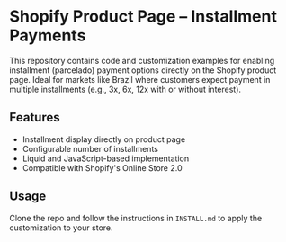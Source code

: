 # Shopify Product Page – Installment Payments

This repository contains code and customization examples for enabling installment (parcelado) payment options directly on the Shopify product page. Ideal for markets like Brazil where customers expect payment in multiple installments (e.g., 3x, 6x, 12x with or without interest).

## Features

- Installment display directly on product page
- Configurable number of installments
- Liquid and JavaScript-based implementation
- Compatible with Shopify's Online Store 2.0

## Usage

Clone the repo and follow the instructions in `INSTALL.md` to apply the customization to your store.
